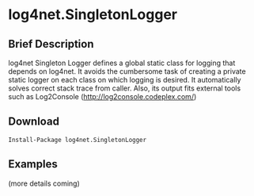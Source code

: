 ﻿# log4net.SingletonLogger

## Brief Description

log4net Singleton Logger defines a global static class for logging that depends on log4net. It avoids the cumbersome task of creating a private static logger on each class on which logging is desired. It automatically solves correct stack trace from caller. Also, its output fits external tools such as Log2Console (http://log2console.codeplex.com/)

## Download

	Install-Package log4net.SingletonLogger

## Examples

(more details coming)
